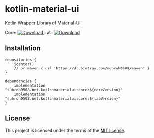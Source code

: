 # kotlin-material-ui
Kotlin Wrapper Library of Material-UI

Core: [ ![Download](https://api.bintray.com/packages/subroh0508/maven/Kotlin-Material-UI/images/download.svg) ](https://bintray.com/subroh0508/maven/Kotlin-Material-UI/_latestVersion)
Lab: [ ![Download](https://api.bintray.com/packages/subroh0508/maven/Kotlin-Material-UI-Lab/images/download.svg) ](https://bintray.com/subroh0508/maven/Kotlin-Material-UI-Lab/_latestVersion)

## Installation

```
repositories {
    jcenter()
    // or maven { url 'https://dl.bintray.com/subroh0508/maven' }
}

dependencies {
    implementation "subroh0508.net.kotlinmaterialui:core:${coreVersion}"
    implementation "subroh0508.net.kotlinmaterialui:core:${labVersion}"
}
```

## License

This project is licensed under the terms of the
[MIT license](/LICENSE).

